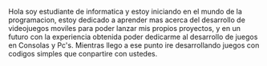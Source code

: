Hola soy estudiante de informatica y estoy iniciando en el mundo de la programacion, 
estoy dedicado a aprender mas acerca del desarrollo de videojuegos moviles para poder lanzar mis propios proyectos,
y en un futuro con la experiencia obtenida poder dedicarme al desarrollo de juegos en Consolas y Pc's.
Mientras llego a ese punto ire desarrollando juegos con codigos simples que conpartire con ustedes.

<!---
JRomero-22/JRomero-22 is a ✨ special ✨ repository because its `README.md` (this file) appears on your GitHub profile.
You can click the Preview link to take a look at your changes.
--->
